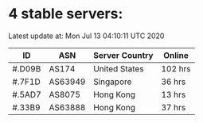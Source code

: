 # 4 stable servers:

Latest update at: Mon Jul 13 04:10:11 UTC 2020

| ID | ASN | Server Country | Online |
| -- | --- | -------------- | ------ |
| #.D09B | AS174 | United States | 102 hrs |
| #.7F1D | AS63949 | Singapore | 36 hrs |
| #.5AD7 | AS8075 | Hong Kong | 13 hrs |
| #.33B9 | AS63888 | Hong Kong | 37 hrs |


